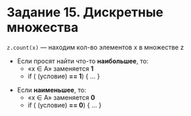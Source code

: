 # Задание 15. Дискретные множества
`
z.count(x)
`
— находим кол-во элементов x в множестве z
- Если просят найти что-то **наибольшее**, то:
    - «x ∈ A» заменяется **1**
    - if ( (условие) **== 1**) { ... }
* Если **наименьшее**, то:
    * «x ∈ A» заменяется **0**
    * if ( (условие) **== 0**) { ... } 
